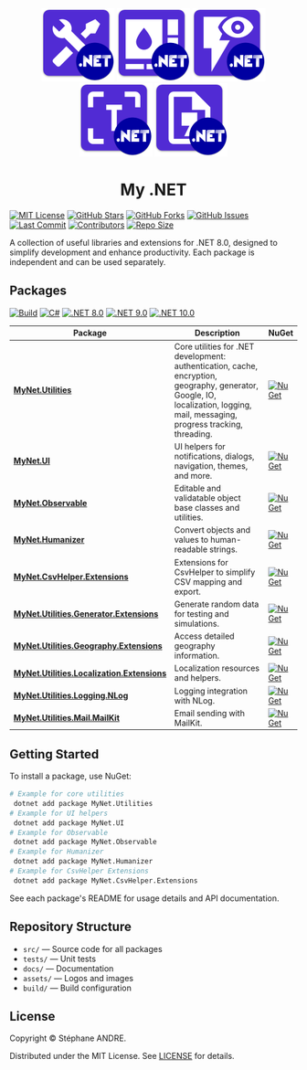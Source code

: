 <div id="top"></div>

<!-- PROJECT INFO -->
<br />
<div align="center">
  <img src="assets/MyNetUtilities.png" width="128" alt="MyNetUtilities">
  <img src="assets/MyNetUI.png" width="128" alt="MyNetUI">
  <img src="assets/MyNetObservable.png" width="128" alt="MyNetObservable">
  <img src="assets/MyNetHumanizer.png" width="128" alt="MyNetHumanizer">
  <img src="assets/MyNetCsvHelper.png" width="128" alt="MyNetCsvHelper">
</div>

<h1 align="center">My .NET</h1>

[![MIT License][license-shield]][license-url]
[![GitHub Stars](https://img.shields.io/github/stars/sandre58/mynet?style=for-the-badge)](https://github.com/sandre58/mynet/stargazers)
[![GitHub Forks](https://img.shields.io/github/forks/sandre58/mynet?style=for-the-badge)](https://github.com/sandre58/mynet/network/members)
[![GitHub Issues](https://img.shields.io/github/issues/sandre58/mynet?style=for-the-badge)](https://github.com/sandre58/mynet/issues)
[![Last Commit](https://img.shields.io/github/last-commit/sandre58/mynet?style=for-the-badge)](https://github.com/sandre58/mynet/commits/main)
[![Contributors](https://img.shields.io/github/contributors/sandre58/mynet?style=for-the-badge)](https://github.com/sandre58/mynet/graphs/contributors)
[![Repo Size](https://img.shields.io/github/repo-size/sandre58/mynet?style=for-the-badge)](https://github.com/sandre58/mynet)

A collection of useful libraries and extensions for .NET 8.0, designed to simplify development and enhance productivity. Each package is independent and can be used separately.

## Packages

[![Build][build-shield]][build-url]
[![C#](https://img.shields.io/badge/language-C%23-blue)](#)
[![.NET 8.0](https://img.shields.io/badge/.NET-8.0-purple)](#)
[![.NET 9.0](https://img.shields.io/badge/.NET-9.0-purple)](#)
[![.NET 10.0](https://img.shields.io/badge/.NET-10.0-purple)](#)

| Package | Description | NuGet |
|---|---|---|
| [**MyNet.Utilities**](src/MyNet.Utilities) | Core utilities for .NET development: authentication, cache, encryption, geography, generator, Google, IO, localization, logging, mail, messaging, progress tracking, threading. | [![NuGet](https://img.shields.io/nuget/v/MyNet.Utilities)](https://www.nuget.org/packages/MyNet.Utilities) |
| [**MyNet.UI**](src/MyNet.UI) | UI helpers for notifications, dialogs, navigation, themes, and more. | [![NuGet](https://img.shields.io/nuget/v/MyNet.UI)](https://www.nuget.org/packages/MyNet.UI) |
| [**MyNet.Observable**](src/MyNet.Observable) | Editable and validatable object base classes and utilities. | [![NuGet](https://img.shields.io/nuget/v/MyNet.Observable)](https://www.nuget.org/packages/MyNet.Observable) |
| [**MyNet.Humanizer**](src/MyNet.Humanizer) | Convert objects and values to human-readable strings. | [![NuGet](https://img.shields.io/nuget/v/MyNet.Humanizer)](https://www.nuget.org/packages/MyNet.Humanizer) |
| [**MyNet.CsvHelper.Extensions**](src/MyNet.CsvHelper.Extensions) | Extensions for CsvHelper to simplify CSV mapping and export. | [![NuGet](https://img.shields.io/nuget/v/MyNet.CsvHelper.Extensions)](https://www.nuget.org/packages/MyNet.CsvHelper.Extensions) |
| [**MyNet.Utilities.Generator.Extensions**](src/MyNet.Utilities.Generator.Extensions) | Generate random data for testing and simulations. | [![NuGet](https://img.shields.io/nuget/v/MyNet.Utilities.Generator.Extensions)](https://www.nuget.org/packages/MyNet.Utilities.Generator.Extensions) |
| [**MyNet.Utilities.Geography.Extensions**](src/MyNet.Utilities.Geography.Extensions) | Access detailed geography information. | [![NuGet](https://img.shields.io/nuget/v/MyNet.Utilities.Geography.Extensions)](https://www.nuget.org/packages/MyNet.Utilities.Geography.Extensions) |
| [**MyNet.Utilities.Localization.Extensions**](src/MyNet.Utilities.Localization.Extensions) | Localization resources and helpers. | [![NuGet](https://img.shields.io/nuget/v/MyNet.Utilities.Localization.Extensions)](https://www.nuget.org/packages/MyNet.Utilities.Localization.Extensions) |
| [**MyNet.Utilities.Logging.NLog**](src/MyNet.Utilities.Logging.NLog) | Logging integration with NLog. | [![NuGet](https://img.shields.io/nuget/v/MyNet.Utilities.Logging.NLog)](https://www.nuget.org/packages/MyNet.Utilities.Logging.NLog) |
| [**MyNet.Utilities.Mail.MailKit**](src/MyNet.Utilities.Mail.MailKit) | Email sending with MailKit. | [![NuGet](https://img.shields.io/nuget/v/MyNet.Utilities.Mail.MailKit)](https://www.nuget.org/packages/MyNet.Utilities.Mail.MailKit) |

## Getting Started

To install a package, use NuGet:

```bash
# Example for core utilities
 dotnet add package MyNet.Utilities
# Example for UI helpers
 dotnet add package MyNet.UI
# Example for Observable
 dotnet add package MyNet.Observable
# Example for Humanizer
 dotnet add package MyNet.Humanizer
# Example for CsvHelper Extensions
 dotnet add package MyNet.CsvHelper.Extensions
```

See each package's README for usage details and API documentation.

## Repository Structure

- `src/` — Source code for all packages
- `tests/` — Unit tests
- `docs/` — Documentation
- `assets/` — Logos and images
- `build/` — Build configuration

## License

Copyright © Stéphane ANDRE.

Distributed under the MIT License. See [LICENSE](./LICENSE) for details.

<!-- MARKDOWN LINKS & IMAGES -->
[license-shield]: https://img.shields.io/github/license/sandre58/MyNet?style=for-the-badge
[license-url]: https://github.com/sandre58/MyNet/blob/main/LICENSE
[build-shield]: https://img.shields.io/github/actions/workflow/status/sandre58/MyNet/ci.yml?logo=github&label=CI
[build-url]: https://github.com/sandre58/MyNet/actions